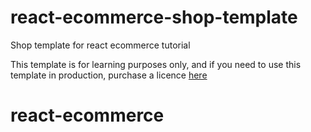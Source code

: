 # react-ecommerce-shop-template
Shop template for react ecommerce tutorial

This template is for learning purposes only, and if you need to use this template in production, purchase a licence [here](https://themeforest.net/item/tmart-minimal-ecommerce-html5-template/21036596)
# react-ecommerce

